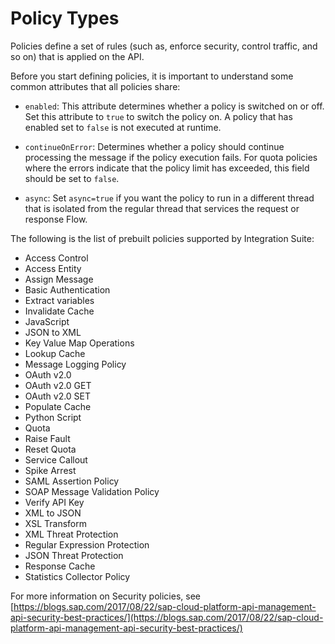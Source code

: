 <!-- loioc918e2803dfd4fc487e86d0875e8462c -->

# Policy Types

Policies define a set of rules \(such as, enforce security, control traffic, and so on\) that is applied on the API.

Before you start defining policies, it is important to understand some common attributes that all policies share:

-   `enabled`: This attribute determines whether a policy is switched on or off. Set this attribute to `true` to switch the policy on. A policy that has enabled set to `false` is not executed at runtime.

-   `continueOnError`: Determines whether a policy should continue processing the message if the policy execution fails. For quota policies where the errors indicate that the policy limit has exceeded, this field should be set to `false`.
-   `async`: Set `async=true` if you want the policy to run in a different thread that is isolated from the regular thread that services the request or response Flow.


The following is the list of prebuilt policies supported by Integration Suite:

-   Access Control
-   Access Entity
-   Assign Message
-   Basic Authentication
-   Extract variables
-   Invalidate Cache
-   JavaScript
-   JSON to XML
-   Key Value Map Operations
-   Lookup Cache
-   Message Logging Policy
-   OAuth v2.0
-   OAuth v2.0 GET
-   OAuth v2.0 SET
-   Populate Cache
-   Python Script
-   Quota
-   Raise Fault
-   Reset Quota
-   Service Callout
-   Spike Arrest
-   SAML Assertion Policy
-   SOAP Message Validation Policy
-   Verify API Key
-   XML to JSON
-   XSL Transform
-   XML Threat Protection
-   Regular Expression Protection
-   JSON Threat Protection
-   Response Cache
-   Statistics Collector Policy

For more information on Security policies, see [https://blogs.sap.com/2017/08/22/sap-cloud-platform-api-management-api-security-best-practices/](https://blogs.sap.com/2017/08/22/sap-cloud-platform-api-management-api-security-best-practices/)

